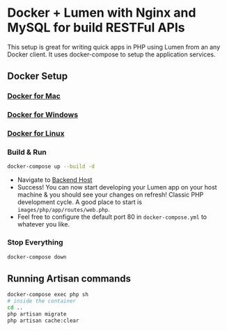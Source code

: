 # Docker + Lumen with Nginx and MySQL for build RESTFul APIs
This setup is great for writing quick apps in PHP using Lumen from an any Docker client. It uses docker-compose to setup the application services.

## Docker Setup
### [Docker for Mac](https://docs.docker.com/docker-for-mac/)
### [Docker for Windows](https://docs.docker.com/docker-for-windows/)
### [Docker for Linux](https://docs.docker.com/engine/installation/linux/)

### Build & Run
```bash
docker-compose up --build -d
```

- Navigate to [Backend Host](http://localhost:8080)
- Success! You can now start developing your Lumen app on your host machine & you should see your changes on refresh! Classic PHP development cycle. A good place to start is `images/php/app/routes/web.php`.
- Feel free to configure the default port 80 in `docker-compose.yml` to whatever you like.

### Stop Everything
```bash
docker-compose down
```

## Running Artisan commands
```sh
docker-compose exec php sh
# inside the container
cd ..
php artisan migrate
php artisan cache:clear
```
